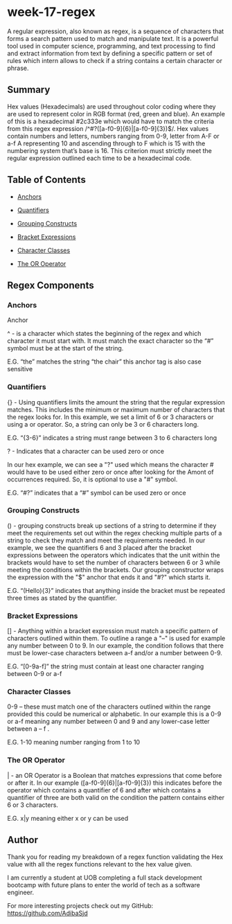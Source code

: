 # week-17-regex 

A regular expression, also known as regex, is a sequence of characters that forms a search pattern used to match and manipulate text. It is a powerful tool used in computer science, programming, and text processing to find and extract information from text by defining a specific pattern or set of rules which intern allows to check if a string contains a certain character or phrase.  

 
## Summary 

Hex values (Hexadecimals) are used throughout color coding where they are used to represent color in RGB format (red, green and blue). An example of this is a hexadecimal #2c333e which would have to match the criteria from this regex expression /^#?([a-f0-9]{6}|[a-f0-9]{3})$/. Hex values contain numbers and letters, numbers ranging from 0-9, letter from A-F or a-f A representing 10 and ascending through to F which is 15 with the numbering system that’s base is 16. This criterion must strictly meet the regular expression outlined each time to be a hexadecimal code.  

 
## Table of Contents 

- [Anchors](#anchors) 

- [Quantifiers](#quantifiers) 

- [Grouping Constructs](#grouping-constructs) 

- [Bracket Expressions](#bracket-expressions) 

- [Character Classes](#character-classes) 

- [The OR Operator](#the-or-operator) 


## Regex Components 


### Anchors 

Anchor  

^ - is a character which states the beginning of the regex and which character it must start with. It must match the exact character so the “#” symbol must be at the start of the string.  

E.G. “the” matches the string “the chair” this anchor tag is also case sensitive 


### Quantifiers 

{} - Using quantifiers limits the amount the string that the regular expression matches. This includes the minimum or maximum number of characters that the regex looks for. In this example, we set a limit of 6 or 3 characters or using a or operator. So, a string can only be 3 or 6 characters long.  

E.G. “{3-6}” indicates a string must range between 3 to 6 characters long  

 
? - Indicates that a character can be used zero or once  

In our hex example, we can see a "?" used which means the character # would have to be used either zero or once after looking for the Amont of occurrences required. So, it is optional to use a "#" symbol.  

E.G. “#?” indicates that a “#” symbol can be used zero or once  

 
### Grouping Constructs 

() - grouping constructs break up sections of a string to determine if they meet the requirements set out within the regex checking multiple parts of a string to check they match and meet the requirements needed. In our example, we see the quantifiers 6 and 3 placed after the bracket expressions between the operators which indicates that the unit within the brackets would have to set the number of characters between 6 or 3 while meeting the conditions within the brackets. Our grouping constructor wraps the expression with the "$" anchor that ends it and "#?" which starts it. 

E.G. “(Hello){3}” indicates that anything inside the bracket must be repeated three times as stated by the quantifier. 

 
### Bracket Expressions 

[] - Anything within a bracket expression must match a specific pattern of characters outlined within them. To outline a range a "–" is used for example any number between 0 to 9. In our example, the condition follows that there must be lower-case characters between a-f and/or a number between 0-9.  

E.G. “[0-9a-f]” the string must contain at least one character ranging between 0-9 or a-f  


### Character Classes 

0-9 – these must match one of the characters outlined within the range provided this could be numerical or alphabetic. In our example this is a 0-9 or a-f meaning any number between 0 and 9 and any lower-case letter between a – f .  

E.G. 1-10 meaning number ranging from 1 to 10  


### The OR Operator 

| - an OR Operator is a Boolean that matches expressions that come before or after it. In our example ([a-f0-9]{6}|[a-f0-9]{3}) this indicates before the operator which contains a quantifier of 6 and after which contains a quantifier of three are both valid on the condition the pattern contains either 6 or 3 characters.  

E.G. x|y meaning either x or y can be used  


## Author 

Thank you for reading my breakdown of a regex function validating the Hex value with all the regex functions relevant to the hex value given. 

I am currently a student at UOB completing a full stack development bootcamp with future plans to enter the world of tech as a software engineer. 

For more interesting projects check out my GitHub: https://github.com/AdibaSjd 
